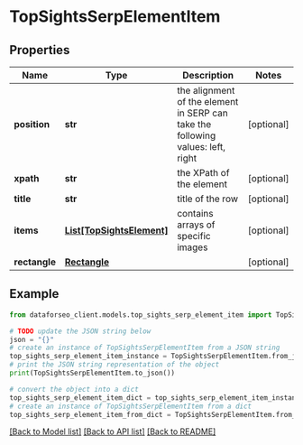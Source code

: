 # TopSightsSerpElementItem


## Properties

Name | Type | Description | Notes
------------ | ------------- | ------------- | -------------
**position** | **str** | the alignment of the element in SERP can take the following values: left, right | [optional] 
**xpath** | **str** | the XPath of the element | [optional] 
**title** | **str** | title of the row | [optional] 
**items** | [**List[TopSightsElement]**](TopSightsElement.md) | contains arrays of specific images | [optional] 
**rectangle** | [**Rectangle**](Rectangle.md) |  | [optional] 

## Example

```python
from dataforseo_client.models.top_sights_serp_element_item import TopSightsSerpElementItem

# TODO update the JSON string below
json = "{}"
# create an instance of TopSightsSerpElementItem from a JSON string
top_sights_serp_element_item_instance = TopSightsSerpElementItem.from_json(json)
# print the JSON string representation of the object
print(TopSightsSerpElementItem.to_json())

# convert the object into a dict
top_sights_serp_element_item_dict = top_sights_serp_element_item_instance.to_dict()
# create an instance of TopSightsSerpElementItem from a dict
top_sights_serp_element_item_from_dict = TopSightsSerpElementItem.from_dict(top_sights_serp_element_item_dict)
```
[[Back to Model list]](../README.md#documentation-for-models) [[Back to API list]](../README.md#documentation-for-api-endpoints) [[Back to README]](../README.md)


